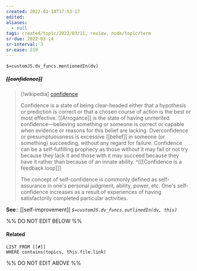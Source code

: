 ```yaml
---
created: 2022-01-18T17:53:17 
edited: 
aliases:
  - null
tags: created/topic/2022/03/11, review, node/topic/term
sr-due: 2022-03-14
sr-interval: 3
sr-ease: 219
---
```

`$=customJS.dv_funcs.mentionedIn(dv)`

##### <s class="topic-title">[[confidence]]</s>

> [!wikipedia] [confidence](https://en.wikipedia.org/wiki/Confidence)
> 
> Confidence is a state of being clear-headed either that a hypothesis or prediction is correct or that a chosen course of action is the best or most effective. [[Arrogance]] is the state of having unmerited confidence—believing something or someone is correct or capable when evidence or reasons for this belief are lacking. Overconfidence or presumptuousness is excessive [[belief]] in someone (or something) succeeding, without any regard for failure. Confidence can be a self-fulfilling prophecy as those without it may fail or not try because they lack it and those with it may succeed because they have it rather than because of an innate ability.
> ^[[[Confidence is a feedback loop]]]
> 
> The concept of self-confidence is commonly defined as self-assurance in one's personal judgment, ability, power, etc. One's self-confidence increases as a result of experiences of having satisfactorily completed particular activities. 
>


**See**:: [[self-improvement]]
*`$=customJS.dv_funcs.outlinedIn(dv, this)`*

%% DO NOT EDIT BELOW %%

#### Related 

```dataview
LIST FROM [[#]]
WHERE contains(topics, this.file.link)
```
%% DO NOT EDIT ABOVE %%
